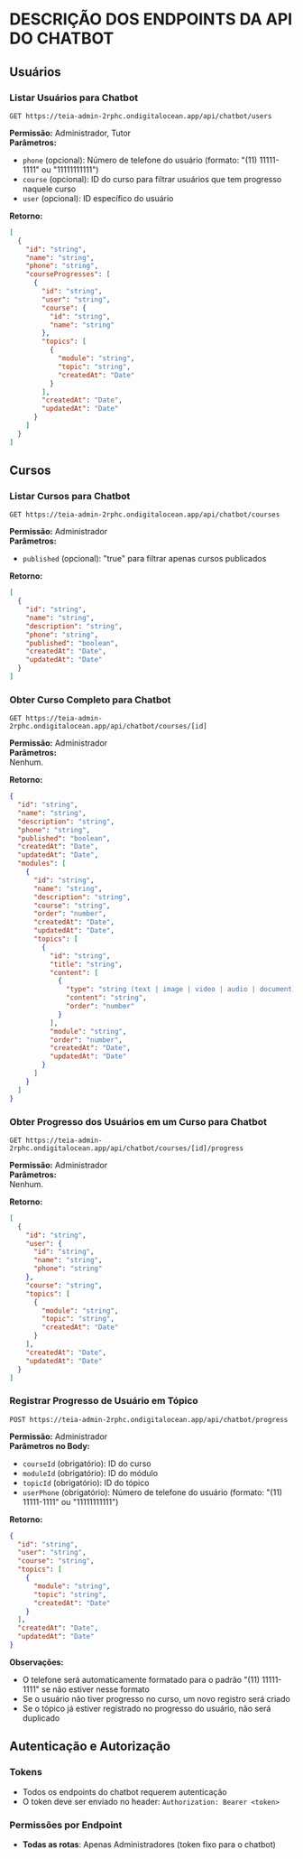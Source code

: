 # DESCRIÇÃO DOS ENDPOINTS DA API DO CHATBOT

## Usuários

### Listar Usuários para Chatbot
```
GET https://teia-admin-2rphc.ondigitalocean.app/api/chatbot/users
```
**Permissão:** Administrador, Tutor  
**Parâmetros:**  
- `phone` (opcional): Número de telefone do usuário (formato: "(11) 11111-1111" ou "11111111111")
- `course` (opcional): ID do curso para filtrar usuários que tem progresso naquele curso
- `user` (opcional): ID específico do usuário

**Retorno:**  
```json
[
  {
    "id": "string",
    "name": "string",
    "phone": "string",
    "courseProgresses": [
      {
        "id": "string",
        "user": "string",
        "course": {
          "id": "string",
          "name": "string"
        },
        "topics": [
          {
            "module": "string",
            "topic": "string",
            "createdAt": "Date"
          }
        ],
        "createdAt": "Date",
        "updatedAt": "Date"
      }
    ]
  }
]
```

## Cursos

### Listar Cursos para Chatbot
```
GET https://teia-admin-2rphc.ondigitalocean.app/api/chatbot/courses
```
**Permissão:** Administrador  
**Parâmetros:**  
- `published` (opcional): "true" para filtrar apenas cursos publicados

**Retorno:**  
```json
[
  {
    "id": "string",
    "name": "string",
    "description": "string",
    "phone": "string",
    "published": "boolean",
    "createdAt": "Date",
    "updatedAt": "Date"
  }
]
```

### Obter Curso Completo para Chatbot
```
GET https://teia-admin-2rphc.ondigitalocean.app/api/chatbot/courses/[id]
```
**Permissão:** Administrador  
**Parâmetros:**  
Nenhum.

**Retorno:**  
```json
{
  "id": "string",
  "name": "string",
  "description": "string",
  "phone": "string",
  "published": "boolean",
  "createdAt": "Date",
  "updatedAt": "Date",
  "modules": [
    {
      "id": "string",
      "name": "string",
      "description": "string",
      "course": "string",
      "order": "number",
      "createdAt": "Date",
      "updatedAt": "Date",
      "topics": [
        {
          "id": "string",
          "title": "string",
          "content": [
            {
              "type": "string (text | image | video | audio | document)",
              "content": "string",
              "order": "number"
            }
          ],
          "module": "string",
          "order": "number",
          "createdAt": "Date",
          "updatedAt": "Date"
        }
      ]
    }
  ]
}
```

### Obter Progresso dos Usuários em um Curso para Chatbot
```
GET https://teia-admin-2rphc.ondigitalocean.app/api/chatbot/courses/[id]/progress
```
**Permissão:** Administrador  
**Parâmetros:**  
Nenhum.

**Retorno:**  
```json
[
  {
    "id": "string",
    "user": {
      "id": "string",
      "name": "string",
      "phone": "string"
    },
    "course": "string",
    "topics": [
      {
        "module": "string",
        "topic": "string",
        "createdAt": "Date"
      }
    ],
    "createdAt": "Date",
    "updatedAt": "Date"
  }
]
```

### Registrar Progresso de Usuário em Tópico
```
POST https://teia-admin-2rphc.ondigitalocean.app/api/chatbot/progress
```
**Permissão:** Administrador  
**Parâmetros no Body:**  
- `courseId` (obrigatório): ID do curso
- `moduleId` (obrigatório): ID do módulo
- `topicId` (obrigatório): ID do tópico
- `userPhone` (obrigatório): Número de telefone do usuário (formato: "(11) 11111-1111" ou "11111111111")

**Retorno:**  
```json
{
  "id": "string",
  "user": "string",
  "course": "string",
  "topics": [
    {
      "module": "string",
      "topic": "string",
      "createdAt": "Date"
    }
  ],
  "createdAt": "Date",
  "updatedAt": "Date"
}
```

**Observações:**
- O telefone será automaticamente formatado para o padrão "(11) 11111-1111" se não estiver nesse formato
- Se o usuário não tiver progresso no curso, um novo registro será criado
- Se o tópico já estiver registrado no progresso do usuário, não será duplicado

## Autenticação e Autorização

### Tokens
- Todos os endpoints do chatbot requerem autenticação
- O token deve ser enviado no header: `Authorization: Bearer <token>`

### Permissões por Endpoint
- **Todas as rotas**: Apenas Administradores (token fixo para o chatbot)
